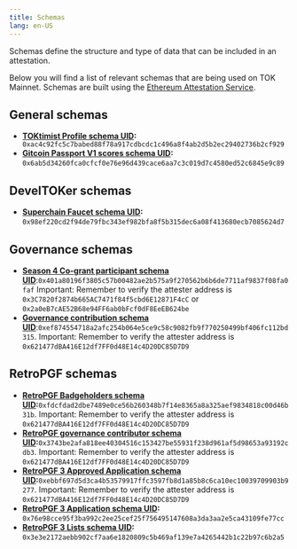 ```yaml
---
title: Schemas
lang: en-US
---
```

Schemas define the structure and type of data that can be included in an attestation. 

Below you will find a list of relevant schemas that are being used on TOK Mainnet. Schemas are built using the [Ethereum Attestation Service](./atst-v1.md). 

## General schemas
- **[TOKtimist Profile schema UID](https://TOKtimism.easscan.org/schema/view/0xac4c92fc5c7babed88f78a917cdbcdc1c496a8f4ab2d5b2ec29402736b2cf929):**  `​​0xac4c92fc5c7babed88f78a917cdbcdc1c496a8f4ab2d5b2ec29402736b2cf929`
- **[Gitcoin Passport V1 scores schema UID](https://TOKtimism.easscan.org/schema/view/0x6ab5d34260fca0cfcf0e76e96d439cace6aa7c3c019d7c4580ed52c6845e9c89):** `0x6ab5d34260fca0cfcf0e76e96d439cace6aa7c3c019d7c4580ed52c6845e9c89`

## DevelTOKer schemas
- **[Superchain Faucet schema UID](https://TOKtimism.easscan.org/schema/view/0x98ef220cd2f94de79fbc343ef982bfa8f5b315dec6a08f413680ecb7085624d7):** `0x98ef220cd2f94de79fbc343ef982bfa8f5b315dec6a08f413680ecb7085624d7`

## Governance schemas
- [**Season 4 Co-grant participant schema UID**](https://TOKtimism.easscan.org/schema/view/0x401a80196f3805c57b00482ae2b575a9f270562b6b6de7711af9837f08fa0faf):`0x401a80196f3805c57b00482ae2b575a9f270562b6b6de7711af9837f08fa0faf` Important: Remember to verify the attester address is `0x3C7820f2874b665AC7471f84f5cbd6E12871F4cC` or `0x2a0eB7cAE52B68e94FF6ab0bFcf0dF8EeEB624be`
- **[Governance contribution schema UID](https://TOKtimism.easscan.org/schema/view/0xef874554718a2afc254b064e5ce9c58c9082fb9f770250499bf406fc112bd315)**:`0xef874554718a2afc254b064e5ce9c58c9082fb9f770250499bf406fc112bd315`. Important: Remember to verify the attester address is `0x621477dBA416E12df7FF0d48E14c4D20DC85D7D9`

## RetroPGF schemas
- **[RetroPGF Badgeholders schema UID](https://TOKtimism.easscan.org/schema/view/0xfdcfdad2dbe7489e0ce56b260348b7f14e8365a8a325aef9834818c00d46b31b):**`0xfdcfdad2dbe7489e0ce56b260348b7f14e8365a8a325aef9834818c00d46b31b`. Important: Remember to verify the attester address is `0x621477dBA416E12df7FF0d48E14c4D20DC85D7D9`
- **[RetroPGF governance contributor schema UID](https://TOKtimism.easscan.org/schema/view/0x3743be2afa818ee40304516c153427be55931f238d961af5d98653a93192cdb3):**`0x3743be2afa818ee40304516c153427be55931f238d961af5d98653a93192cdb3`. Important: Remember to verify the attester address is `0x621477dBA416E12df7FF0d48E14c4D20DC85D7D9`
- **[RetroPGF 3 Approved Application schema UID](https://TOKtimism.easscan.org/schema/view/0xebbf697d5d3ca4b53579917ffc3597fb8d1a85b8c6ca10ec10039709903b9277):**`0xebbf697d5d3ca4b53579917ffc3597fb8d1a85b8c6ca10ec10039709903b9277`. Important: Remember to verify the attester address is `0x621477dBA416E12df7FF0d48E14c4D20DC85D7D9`
- **[RetroPGF 3 Application schema UID](https://TOKtimism.easscan.org/schema/view/0x76e98cce95f3ba992c2ee25cef25f756495147608a3da3aa2e5ca43109fe77cc):** `0x76e98cce95f3ba992c2ee25cef25f756495147608a3da3aa2e5ca43109fe77cc`
- **[RetroPGF 3 Lists schema UID](https://TOKtimism.easscan.org/schema/view/0x3e3e2172aebb902cf7aa6e1820809c5b469af139e7a4265442b1c22b97c6b2a5):** `0x3e3e2172aebb902cf7aa6e1820809c5b469af139e7a4265442b1c22b97c6b2a5`


